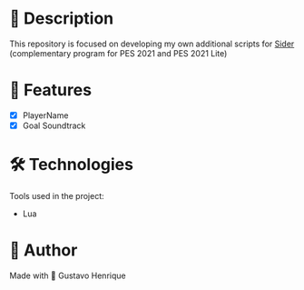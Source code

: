 # :page_with_curl: Description
This repository is focused on developing my own additional scripts for [Sider](https://mapote.com/doc/sider/sider7/readme.html) (complementary program for PES 2021 and PES 2021 Lite)

# :game_die: Features
- [x] PlayerName
- [x] Goal Soundtrack

# :hammer_and_wrench: Technologies
Tools used in the project:
- Lua

# :adult: Author
Made with 💜 Gustavo Henrique
